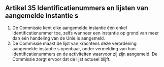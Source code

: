 ## Artikel 35 Identificatienummers en lijsten van aangemelde instantie s

1. De Commissie kent elke aangemelde instantie één enkel identificatienummer toe, zelfs wanneer een instantie op grond van meer dan één handeling van de Unie is aangemeld.
2. De Commissie maakt de lijst van krachtens deze verordening aangemelde instantie s openbaar, onder vermelding van hun identificatienummers en de activiteiten waarvoor zij zijn aangemeld. De Commissie zorgt ervoor dat de lijst actueel blijft.
